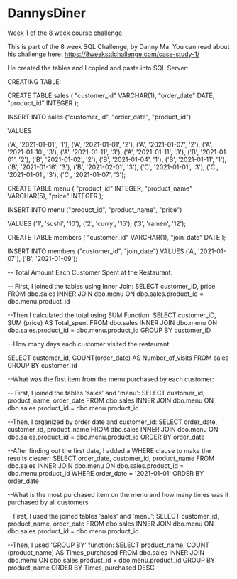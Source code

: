# DannysDiner
Week 1 of the 8 week course challenge.

This is part of the 8 week SQL Challenge, by Danny Ma. You can read about his challenge here: https://8weeksqlchallenge.com/case-study-1/

He created the tables and I copied and paste into SQL Server:

CREATING TABLE:

CREATE TABLE sales (
  "customer_id" VARCHAR(1),
  "order_date" DATE,
  "product_id" INTEGER
);

INSERT INTO sales
  ("customer_id", "order_date", "product_id")
  
VALUES

  ('A', '2021-01-01', '1'),
  ('A', '2021-01-01', '2'),
  ('A', '2021-01-07', '2'),
  ('A', '2021-01-10', '3'),
  ('A', '2021-01-11', '3'),
  ('A', '2021-01-11', '3'),
  ('B', '2021-01-01', '2'),
  ('B', '2021-01-02', '2'),
  ('B', '2021-01-04', '1'),
  ('B', '2021-01-11', '1'),
  ('B', '2021-01-16', '3'),
  ('B', '2021-02-01', '3'),
  ('C', '2021-01-01', '3'),
  ('C', '2021-01-01', '3'),
  ('C', '2021-01-07', '3');
 

CREATE TABLE menu (
  "product_id" INTEGER,
  "product_name" VARCHAR(5),
  "price" INTEGER
);

INSERT INTO menu
  ("product_id", "product_name", "price")
  
VALUES
  ('1', 'sushi', '10'),
  ('2', 'curry', '15'),
  ('3', 'ramen', '12');
  

CREATE TABLE members (
  "customer_id" VARCHAR(1),
  "join_date" DATE
);

INSERT INTO members
  ("customer_id", "join_date")
VALUES
  ('A', '2021-01-07'),
  ('B', '2021-01-09');
  
  
  
  -- Total Amount Each Customer Spent at the Restaurant:
  
  
  -- First, I joined the tables using Inner Join:
SELECT customer_iD, price
FROM dbo.sales
INNER JOIN dbo.menu 
ON dbo.sales.product_id = dbo.menu.product_id


--Then I calculated the total using SUM Function:
SELECT customer_iD, SUM (price) AS Total_spent 
FROM dbo.sales
INNER JOIN dbo.menu 
ON dbo.sales.product_id = dbo.menu.product_id 
GROUP BY customer_iD




--How many days each customer visited the restaurant:


SELECT customer_id, COUNT(order_date) AS Number_of_visits
FROM sales
GROUP BY customer_id
  
  
  

--What was the first item from the menu purchased by each customer:


-- First, I joined the tables 'sales' and 'menu':
  SELECT customer_id, product_name, order_date
  FROM dbo.sales
  INNER JOIN dbo.menu
  ON dbo.sales.product_id = dbo.menu.product_id
  
  --Then, I organized by order date and customer_id:
  SELECT order_date, customer_id, product_name 
  FROM dbo.sales
  INNER JOIN dbo.menu
  ON dbo.sales.product_id = dbo.menu.product_id
  ORDER BY order_date 

  --After finding out the first date, I added a WHERE clause to make the results clearer:
  SELECT order_date, customer_id, product_name 
  FROM dbo.sales
  INNER JOIN dbo.menu
  ON dbo.sales.product_id = dbo.menu.product_id
  WHERE order_date = '2021-01-01'
  ORDER BY order_date
  
  
  
  --What is the most purchased item on the menu and how many times was it purchased by all customers


--First, I used the joined tables 'sales' and 'menu':
  SELECT customer_id, product_name, order_date
  FROM dbo.sales
  INNER JOIN dbo.menu
  ON dbo.sales.product_id = dbo.menu.product_id
 
 --Then, I used 'GROUP BY' function:
  SELECT product_name, COUNT (product_name) AS Times_purchased
  FROM dbo.sales
  INNER JOIN dbo.menu
  ON dbo.sales.product_id = dbo.menu.product_id
  GROUP BY product_name
  ORDER BY Times_purchased DESC
  
  
  
  
  
  
  
  

  

